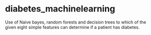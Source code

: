 # diabetes_machinelearning
Use of  Naive bayes, random forests and decision trees to which of the given eight simple features can determine if  a patient has diabetes.
